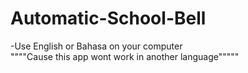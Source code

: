 # Automatic-School-Bell

-Use English or Bahasa on your computer
<br/> """"Cause this app wont work in another language""""" <br/>


<br/>



